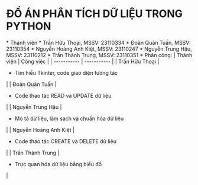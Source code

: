 <h1>ĐỒ ÁN PHÂN TÍCH DỮ LIỆU TRONG PYTHON</h1>
* Thành viên 
  * Trần Hữu Thoại, MSSV: 23110334
  * Đoàn Quân Tuấn, MSSV: 23110354
  * Nguyễn Hoàng Anh Kiệt, MSSV: 23110247
  * Nguyễn Trung Hậu, MSSV: 23110212
  * Trần Thành Trung, MSSV: 23110351
* Phân công:
    | Thành viên | Công việc |
    | ----------- | ----------- |
    | Trần Hữu Thoại | <ul> <li>Tìm hiểu Tkinter, code giao diện tương tác</li></ul>  |
    | Đoàn Quân Tuấn | <ul><li>Code thao tác READ và UPDATE dữ liệu</li></ul> |
    | Nguyễn Trung Hậu | <ul><li>Mô tả dữ liệu, làm sạch và chuẩn hóa dữ liệu</li></ul> |
    | Nguyễn Hoàng Anh Kiệt | <ul><li>Code thao tác CREATE và DELETE dữ liệu</li></ul> |
    | Trần Thành Trung | <ul><li>Trực quan hóa dữ liệu bằng biểu đồ</li></ul> |

